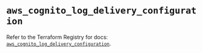 # `aws_cognito_log_delivery_configuration`

Refer to the Terraform Registry for docs: [`aws_cognito_log_delivery_configuration`](https://registry.terraform.io/providers/hashicorp/aws/6.15.0/docs/resources/cognito_log_delivery_configuration).

